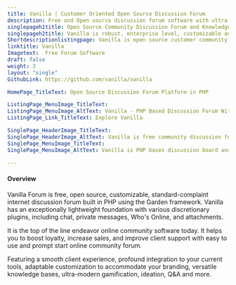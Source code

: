 ```yaml
---
title: Vanilla | Customer Oriented Open Source Discussion Forum
description: Free and Open source discussion forum software with ultra modern gamification. Boost loyalty, increase sales, improve client support and team collaboration.
singlepageh1title: Open Source Community Discussion Forum and Knowledge Base
singlepageh2title: Vanilla is robust, enterprise level, customizable and branded forum software. Use social, ideation and Q&A features for customer engagement and build community.
Shortdescriptionlistingpage: Vanilla is open source customer community software. Drive loyalty, grow sales, and reduce service costs.
linktitle: Vanilla
Imagetext:  Free Forum Software
draft: false
weight: 3
layout: "single"
GithubLink: https://github.com/vanilla/vanilla

HomePage_TitleText: Open Source Discussion Forum Platform in PHP

ListingPage_MenuImage_TitleText: 
ListingPage_MenuImage_AltText: Vanilla - PHP Based Discussion Forum With Aim to Drive Loyalty
ListingPage_Link_TitleText: Explore Vanilla

SinglePage_HeaderImage_TitleText: 
SinglePage_HeaderImage_AltText: Vanilla is free community discussion forum.
SinglePage_MenuImage_TitleText: 
SinglePage_MenuImage_AltText: Vanilla is PHP bases discussion board and knowledge base

---
```


#### Overview

Vanilla Forum is free, open source, customizable, standard-complaint internet discussion forum built in PHP using the Garden framework. Vanilla has an exceptionally lightweight foundation with various discretionary plugins, including chat, private messages, Who's Online, and attachments.

It is the top of the line endeavor online community software today. It helps you to boost loyalty, increase sales, and improve client support with easy to use and prompt start online community forum.

Featuring a smooth client experience, profound integration to your current tools, adaptable customization to accommodate your branding, versatile knowledge bases, ultra-modern gamification, ideation, Q&amp;A and more.